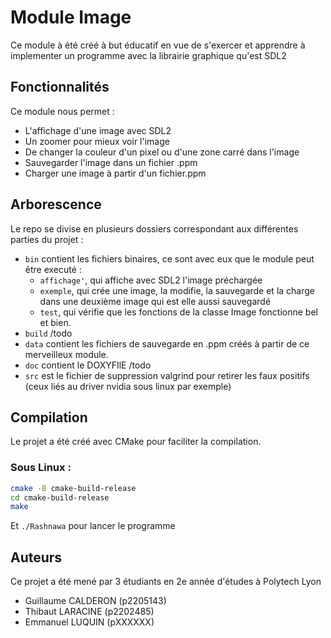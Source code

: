 # Module Image

Ce module à été créé à but éducatif en vue de s'exercer et 
apprendre à implementer un programme avec la librairie graphique qu'est SDL2

## Fonctionnalités

Ce module nous permet :
 
- L'affichage d'une image avec SDL2
- Un zoomer pour mieux voir l'image
- De changer la couleur d'un pixel ou d'une zone carré dans l'image
- Sauvegarder l'image dans un fichier .ppm
- Charger une image à partir d'un fichier.ppm

## Arborescence

Le repo se divise en plusieurs dossiers correspondant aux différentes parties du projet :

- ``bin`` contient les fichiers binaires, ce sont avec eux que le module peut être executé :
    - ``affichage'``, qui affiche avec SDL2 l'image préchargée
    - ``exemple``, qui crée une image, la modifie, la sauvegarde et la charge dans une deuxième image qui est elle aussi sauvegardé
    - ``test``, qui vérifie que les fonctions de la classe Image fonctionne bel et bien.
- ``build`` /todo
- ``data`` contient les fichiers de sauvegarde en .ppm créés à partir de ce merveilleux module.
- ``doc`` contient le DOXYFIlE /todo
- ``src`` est le fichier de suppression valgrind pour retirer les faux positifs (ceux liés au driver nvidia sous
  linux par exemple)

## Compilation

Le projet a été créé avec CMake pour faciliter la compilation.

### Sous Linux :

```bash
cmake -B cmake-build-release
cd cmake-build-release
make
```

Et ``./Rashnawa`` pour lancer le programme

## Auteurs

Ce projet a été mené par 3 étudiants en 2e année d'études à Polytech Lyon

- Guillaume CALDERON (p2205143)
- Thibaut LARACINE (p2202485)
- Emmanuel LUQUIN (pXXXXXX)